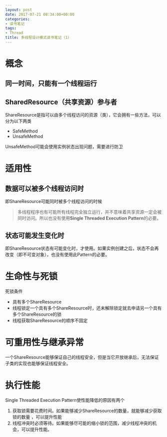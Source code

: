 ```yaml
---
layout: post
date: 2017-07-21 08:34:00+00:00
categories: 
- 读书笔记
tags:
- Thread
title: 多线程设计模式读书笔记（1）
---
```


# 概念
## 同一时间，只能有一个线程运行
## SharedResource（共享资源）参与者
ShareResource是指可以由多个线程访问的资源（类），它会拥有一些方法，可以分为以下两类
- SafeMethod 
- UnsafeMethod

UnsafeMethod可能会使用实例状态出现问题，需要进行防卫

<!-- more -->

# 适用性

## 数据可以被多个线程访问时
即ShareResource可能同时被多个线程访问的时候
> 多线程程序也有可能所有线程完全独立运行，并不意味着共享资源一定会被同时访问。所以也没有使用**Single Threaded Execution Pattern**的必要。

## 状态可能发生变化时
即ShareResource状态有可能变化时，才使用。如果实例创建之后，状态不会再改变（即不可变对象），也没有使用此Pattern的必要。

# 生命性与死锁

死锁条件
- 具有多个ShareResource
- 线程锁定一个具有多个ShareResource时，还未解除锁定就去申请另一个具有多个ShareResource的锁
- 线程获取ShareResource的顺序不固定

# 可重用性与继承异常

一个ShareResource能够保证自己的线程安全，但是当它开放继承后，无法保证子类的实现也能够保证线程安全。

# 执行性能

Single Threaded Execution Pattern使性能降低的原因有两个

1. 获取锁需要花费时间。如果能够减少ShareResource的数量，就能够减少获取锁的数量 ，可以提升性能
2. 线程冲突时必须等待。如果能够尽可能的缩小锁的范围，减少线程冲突的机会，可以提升性能。


